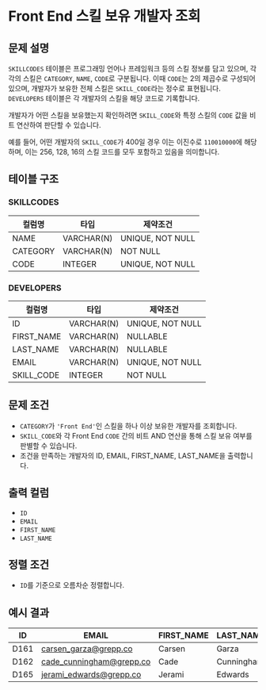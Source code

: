# Front End 스킬 보유 개발자 조회

## 문제 설명

`SKILLCODES` 테이블은 프로그래밍 언어나 프레임워크 등의 스킬 정보를 담고 있으며, 각각의 스킬은 `CATEGORY`, `NAME`, `CODE`로 구분됩니다. 이때 `CODE`는 2의 제곱수로 구성되어 있으며, 개발자가 보유한 전체 스킬은 `SKILL_CODE`라는 정수로 표현됩니다. `DEVELOPERS` 테이블은 각 개발자의 스킬을 해당 코드로 기록합니다.

개발자가 어떤 스킬을 보유했는지 확인하려면 `SKILL_CODE`와 특정 스킬의 `CODE` 값을 비트 연산하여 판단할 수 있습니다.

예를 들어, 어떤 개발자의 `SKILL_CODE`가 400일 경우 이는 이진수로 `110010000`에 해당하며, 이는 256, 128, 16의 스킬 코드를 모두 포함하고 있음을 의미합니다.

## 테이블 구조

### SKILLCODES

| 컬럼명   | 타입       | 제약조건          |
|----------|------------|-------------------|
| NAME     | VARCHAR(N) | UNIQUE, NOT NULL  |
| CATEGORY | VARCHAR(N) | NOT NULL          |
| CODE     | INTEGER    | UNIQUE, NOT NULL  |

### DEVELOPERS

| 컬럼명     | 타입       | 제약조건          |
|------------|------------|-------------------|
| ID         | VARCHAR(N) | UNIQUE, NOT NULL  |
| FIRST_NAME | VARCHAR(N) | NULLABLE          |
| LAST_NAME  | VARCHAR(N) | NULLABLE          |
| EMAIL      | VARCHAR(N) | UNIQUE, NOT NULL  |
| SKILL_CODE | INTEGER    | NOT NULL          |

## 문제 조건

- `CATEGORY`가 `'Front End'`인 스킬을 하나 이상 보유한 개발자를 조회합니다.
- `SKILL_CODE`와 각 Front End `CODE` 간의 비트 AND 연산을 통해 스킬 보유 여부를 판별할 수 있습니다.
- 조건을 만족하는 개발자의 ID, EMAIL, FIRST_NAME, LAST_NAME을 출력합니다.

## 출력 컬럼

- `ID`
- `EMAIL`
- `FIRST_NAME`
- `LAST_NAME`

## 정렬 조건

- `ID`를 기준으로 오름차순 정렬합니다.

## 예시 결과

| ID    | EMAIL                         | FIRST_NAME | LAST_NAME |
|-------|-------------------------------|------------|-----------|
| D161  | carsen_garza@grepp.co         | Carsen     | Garza     |
| D162  | cade_cunningham@grepp.co      | Cade       | Cunningham|
| D165  | jerami_edwards@grepp.co       | Jerami     | Edwards   |
